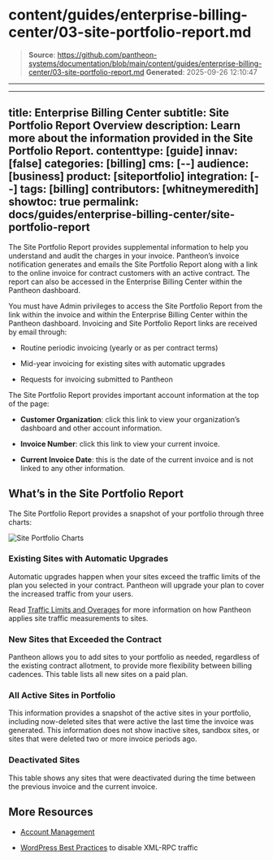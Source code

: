 # content/guides/enterprise-billing-center/03-site-portfolio-report.md

> **Source**: https://github.com/pantheon-systems/documentation/blob/main/content/guides/enterprise-billing-center/03-site-portfolio-report.md
> **Generated**: 2025-09-26 12:10:47

---

---
title: Enterprise Billing Center
subtitle: Site Portfolio Report Overview
description: Learn more about the information provided in the Site Portfolio Report.
contenttype: [guide]
innav: [false]
categories: [billing]
cms: [--]
audience: [business]
product: [siteportfolio]
integration: [--]
tags: [billing]
contributors: [whitneymeredith]
showtoc: true
permalink: docs/guides/enterprise-billing-center/site-portfolio-report
---

The Site Portfolio Report provides supplemental information to help you understand and audit the charges in your invoice. Pantheon’s invoice notification generates and emails the Site Portfolio Report along with a link to the online invoice for contract customers with an active contract. The report can also be accessed in the Enterprise Billing Center within the Pantheon dashboard.

You must have Admin privileges to access the Site Portfolio Report from the link within the invoice and within the Enterprise Billing Center within the Pantheon dashboard. Invoicing and Site Portfolio Report links are received by email through:

- Routine periodic invoicing (yearly or as per contract terms)

- Mid-year invoicing for existing sites with automatic upgrades

- Requests for invoicing submitted to Pantheon

The Site Portfolio Report provides important account information at the top of the page:

- **Customer Organization**: click this link to view your organization’s dashboard and other account information. 

- **Invoice Number**: click this link to view your current invoice.

- **Current Invoice Date**: this is the date of the current invoice and is not linked to any other information.

## What’s in the Site Portfolio Report

The Site Portfolio Report provides a snapshot of your portfolio through three charts:

![Site Portfolio Charts](../../../images/site-portfolio-report-charts.png)

### Existing Sites with Automatic Upgrades

Automatic upgrades happen when your sites exceed the traffic limits of the plan you selected in your contract. Pantheon will upgrade your plan to cover the increased traffic from your users.

Read [Traffic Limits and Overages](/guides/account-mgmt/traffic) for more information on how Pantheon applies site traffic measurements to sites.

### New Sites that Exceeded the Contract

Pantheon allows you to add sites to your portfolio as needed, regardless of the existing contract allotment, to provide more flexibility between billing cadences. This table lists all new sites on a paid plan. 

### All Active Sites in Portfolio

This information provides a snapshot of the active sites in your portfolio, including now-deleted sites that were active the last time the invoice was generated. This information does not show inactive sites, sandbox sites, or sites that were deleted two or more invoice periods ago.

### Deactivated Sites

This table shows any sites that were deactivated during the time between the previous invoice and the current invoice.

## More Resources

- [Account Management](/guides/account-mgmt)

- [WordPress Best Practices](/guides/wordpress-developer/wordpress-best-practices/#avoid-xml-rpc-attacks) to disable XML-RPC traffic
